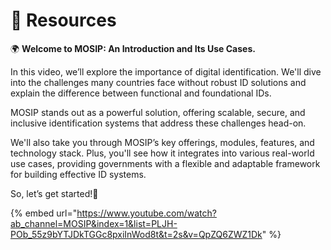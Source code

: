 # 📒 Resources

🌍 **Welcome to MOSIP: An Introduction and Its Use Cases.**

In this video, we’ll explore the importance of digital identification. We'll dive into the challenges many countries face without robust ID solutions and explain the difference between functional and foundational IDs.

MOSIP stands out as a powerful solution, offering scalable, secure, and inclusive identification systems that address these challenges head-on.

We'll also take you through MOSIP’s key offerings, modules, features, and technology stack. Plus, you'll see how it integrates into various real-world use cases, providing governments with a flexible and adaptable framework for building effective ID systems.

So, let’s get started!🚀

{% embed url="https://www.youtube.com/watch?ab_channel=MOSIP&index=1&list=PLJH-POb_55z9bYTJDkTGGc8pxiInWod8t&t=2s&v=QpZQ6ZWZ1Dk" %}
